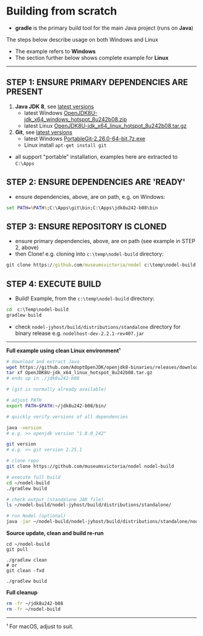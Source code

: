 # Building from scratch
* **gradle** is the primary build tool for the main Java project (runs on **Java**)


The steps below describe usage on both Windows and Linux
* The example refers to **Windows**
* The section further below shows complete example for **Linux**

---

## STEP 1: ENSURE PRIMARY DEPENDENCIES ARE PRESENT
  1. **Java JDK 8**, see [latest versions](https://adoptopenjdk.net/releases.html)
      * latest Windows [OpenJDK8U-jdk_x64_windows_hotspot_8u242b08.zip](https://github.com/AdoptOpenJDK/openjdk8-binaries/releases/download/jdk8u242-b08/OpenJDK8U-jdk_x64_windows_hotspot_8u242b08.zip)
      * latest Linux [OpenJDK8U-jdk_x64_linux_hotspot_8u242b08.tar.gz](https://github.com/AdoptOpenJDK/openjdk8-binaries/releases/download/jdk8u242-b08/OpenJDK8U-jdk_x64_linux_hotspot_8u242b08.tar.gz)
   3. **Git**, see [latest versions](https://git-scm.com/download)
      * latest Windows [PortableGit-2.26.0-64-bit.7z.exe](https://github.com/git-for-windows/git/releases/download/v2.26.0.windows.1/PortableGit-2.26.0-64-bit.7z.exe)
      * Linux install `apt-get install git`

 * all support "portable" installation, examples here are extracted to `C:\Apps`

## STEP 2: ENSURE DEPENDENCIES ARE 'READY'
* ensure dependencies, above, are on path, e.g. on Windows:
```bat
set PATH=%PATH%;C:\Apps\git\bin;C:\Apps\jdk8u242-b08\bin
```

## STEP 3: ENSURE REPOSITORY IS CLONED
* ensure primary dependencies, above, are on path (see example in STEP 2, above)
* then Clone! e.g. cloning into `c:\temp\nodel-build` directory:
```bat
git clone https://github.com/museumsvictoria/nodel c:\temp\nodel-build
```

## STEP 4: EXECUTE BUILD
* Build! Example, from the `c:\temp\nodel-build` directory:
```bat
cd  c:\Temp\nodel-build
gradlew build
```
* check `nodel-jyhost/build/distributions/standalone` directory for binary release e.g. `nodelhost-dev-2.2.1-rev407.jar`

---

**Full example using clean Linux environment¹**

```bash
# download and extract Java
wget https://github.com/AdoptOpenJDK/openjdk8-binaries/releases/download/jdk8u242-b08/OpenJDK8U-jdk_x64_linux_hotspot_8u242b08.tar.gz
tar xf OpenJDK8U-jdk_x64_linux_hotspot_8u242b08.tar.gz
# ends up in ./jdk8u242-b08

# (git is normally already available)

# adjust PATH
export PATH=$PATH:~/jdk8u242-b08/bin/

# quickly verify versions of all dependencies

java -version 
# e.g. >> openjdk version "1.8.0_242"

git version
# e.g. >> git version 2.25.1

# clone repo
git clone https://github.com/museumsvictoria/nodel nodel-build

# execute full build
cd ~/nodel-build
./gradlew build

# check output (standalone JAR file)
ls ~/nodel-build/nodel-jyhost/build/distributions/standalone/

# run Nodel (optional)
java -jar ~/nodel-build/nodel-jyhost/build/distributions/standalone/nodelhost-dev-2.2.1-rev407.jar -p 0
```

**Source update, clean and build re-run**
```
cd ~/nodel-build
git pull

./gradlew clean
# or
git clean -fxd

./gradlew build
```

**Full cleanup**
```bash
rm -fr ~/jdk8u242-b08
rm -fr ~/nodel-build
```

---
¹ For macOS, adjust to suit.